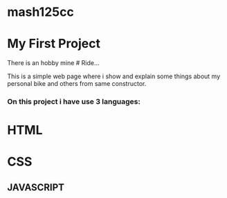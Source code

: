 # mash125cc
# My First Project 

There is an hobby mine # Ride...

This is a simple web page where i show and explain some things about my personal bike and others from same constructor.

### On this project i have use 3 languages:
# HTML
# CSS
## JAVASCRIPT
